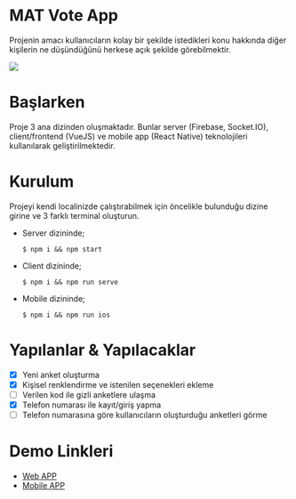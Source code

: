 # MAT Vote App

Projenin amacı kullanıcıların kolay bir şekilde istedikleri konu hakkında diğer kişilerin ne düşündüğünü herkese açık şekilde görebilmektir.

![](https://raw.githubusercontent.com/meryemisik/mat-vote-app/main/client/src/image/mat-vote-logo.png)


# Başlarken

Proje 3 ana dizinden oluşmaktadır. Bunlar server (Firebase, Socket.IO), client/frontend (VueJS) ve mobile app (React Native) teknolojileri kullanılarak geliştirilmektedir.


# Kurulum

Projeyi kendi localinizde çalıştırabilmek için öncelikle bulunduğu dizine girine ve 3 farklı terminal oluşturun.

- Server dizininde; 

    `$ npm i && npm start`

- Client dizininde;

    `$ npm i && npm run serve`

- Mobile dizininde;

    `$ npm i && npm run ios`

# Yapılanlar & Yapılacaklar

- [x] Yeni anket oluşturma
- [x] Kişisel renklendirme ve istenilen seçenekleri ekleme
- [ ] Verilen kod ile gizli anketlere ulaşma
- [x] Telefon numarası ile kayıt/giriş yapma
- [ ] Telefon numarasına göre kullanıcıların oluşturduğu anketleri görme

# Demo Linkleri

- [Web APP](https://mat-vote-app.vercel.app/)
- [Mobile APP](#)